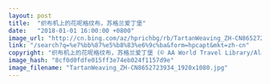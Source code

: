 ```yaml
---
layout: post
title:  "织布机上的花呢格纹布，苏格兰爱丁堡"
date:   "2018-01-01 16:00:00 +0800"
image_url: "http://cn.bing.com/az/hprichbg/rb/TartanWeaving_ZH-CN8652723934_1920x1080.jpg"
link: "/search?q=%e7%bb%87%e5%b8%83%e6%9c%ba&form=hpcapt&mkt=zh-cn"
copyright: "织布机上的花呢格纹布，苏格兰爱丁堡 (© AA World Travel Library/Alamy)"
image_hash: "8cf0d0fdfe015ff3e74eb024f1157d9e"
image_filename: "TartanWeaving_ZH-CN8652723934_1920x1080.jpg"
---
```

